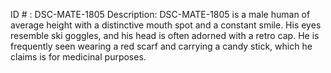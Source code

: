 ID # : DSC-MATE-1805
Description: DSC-MATE-1805 is a male human of average height with a distinctive mouth spot and a constant smile. His eyes resemble ski goggles, and his head is often adorned with a retro cap. He is frequently seen wearing a red scarf and carrying a candy stick, which he claims is for medicinal purposes.